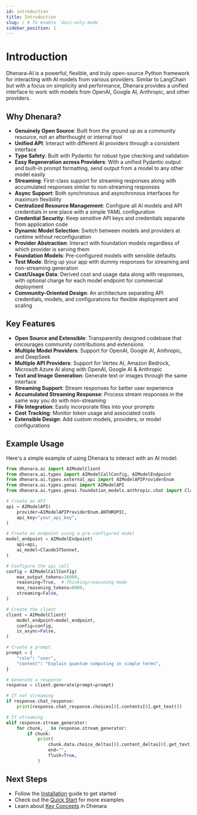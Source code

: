 ```yaml
---
id: introduction
title: Introduction
slug: / # To enable `docs-only-mode`
sidebar_position: 1
---
```



# Introduction

Dhenara-AI is a powerful, flexible, and truly open-source Python framework for interacting with AI models from various providers. Similar to LangChain but with a focus on simplicity and performance, Dhenara provides a unified interface to work with models from OpenAI, Google AI, Anthropic, and other providers.

## Why Dhenara?

- **Genuinely Open Source**: Built from the ground up as a community resource, not an afterthought or internal tool
- **Unified API**: Interact with different AI providers through a consistent interface
- **Type Safety**: Built with Pydantic for robust type checking and validation
- **Easy Regeneration across Providers**: With a unified Pydantic output and built-in prompt formatting, send output from a model to any other model easily
- **Streaming**: First-class support for streaming responses along with accumulated responses similar to non-streaming responses
- **Async Support**: Both synchronous and asynchronous interfaces for maximum flexibility
- **Centralized Resource Management**: Configure all AI models and API credentials in one place with a simple YAML configuration
- **Credential Security**: Keep sensitive API keys and credentials separate from application code
- **Dynamic Model Selection**: Switch between models and providers at runtime without reconfiguration
- **Provider Abstraction**: Interact with foundation models regardless of which provider is serving them
- **Foundation Models**: Pre-configured models with sensible defaults
- **Test Mode**: Bring up your app with dummy responses for streaming and non-streaming generation
- **Cost/Usage Data**: Derived cost and usage data along with responses, with optional charge for each model endpoint for commercial deployment
- **Community-Oriented Design**: An architecture separating API credentials, models, and configurations for flexible deployment and scaling

## Key Features

- **Open Source and Extensible**: Transparently designed codebase that encourages community contributions and extensions
- **Multiple Model Providers**: Support for OpenAI, Google AI, Anthropic, and DeepSeek
- **Multiple API Providers**: Support for Vertex AI, Amazon Bedrock, Microsoft Azure AI along with OpenAI, Google AI & Anthropic
- **Text and Image Generation**: Generate text or images through the same interface
- **Streaming Support**: Stream responses for better user experience
- **Accumulated Streaming Response**: Process stream responses in the same way you do with non-streaming
- **File Integration**: Easily incorporate files into your prompts
- **Cost Tracking**: Monitor token usage and associated costs
- **Extensible Design**: Add custom models, providers, or model configurations

## Example Usage

Here's a simple example of using Dhenara to interact with an AI model:

```python
from dhenara.ai import AIModelClient
from dhenara.ai.types import AIModelCallConfig, AIModelEndpoint
from dhenara.ai.types.external_api import AIModelAPIProviderEnum
from dhenara.ai.types.genai import AIModelAPI
from dhenara.ai.types.genai.foundation_models.anthropic.chat import Claude37Sonnet

# Create an API
api = AIModelAPI(
    provider=AIModelAPIProviderEnum.ANTHROPIC,
    api_key="your_api_key",
)

# Create an endpoint using a pre-configured model
model_endpoint = AIModelEndpoint(
    api=api,
    ai_model=Claude37Sonnet,
)

# Configure the api call
config = AIModelCallConfig(
    max_output_tokens=16000,
    reasoning=True,  # Thinking/reasoning mode
    max_reasoning_tokens=8000,
    streaming=False,
)

# Create the client
client = AIModelClient(
    model_endpoint=model_endpoint,
    config=config,
    is_async=False,
)

# Create a prompt
prompt = {
    "role": "user",
    "content": "Explain quantum computing in simple terms",
}

# Generate a response
response = client.generate(prompt=prompt)

# If not streaming
if response.chat_response:
    print(response.chat_response.choices[0].contents[0].get_text())

# If streaming
elif response.stream_generator:
    for chunk, _ in response.stream_generator:
        if chunk:
            print(
                chunk.data.choice_deltas[0].content_deltas[0].get_text_delta(),
                end="",
                flush=True,
            )
```

## Next Steps

- Follow the [Installation](./getting-started/installation) guide to get started
- Check out the [Quick Start](./getting-started/quick-start) for more examples
- Learn about [Key Concepts](./getting-started/key-concepts) in Dhenara
